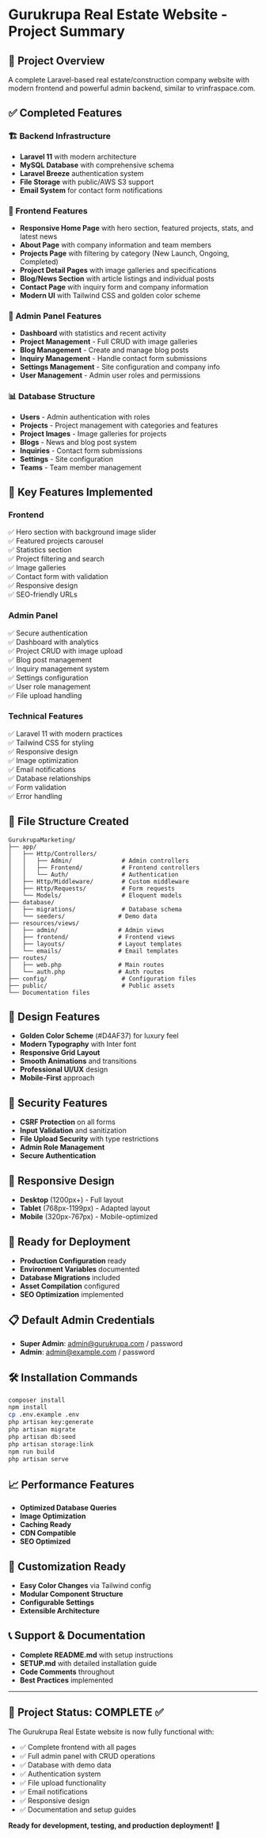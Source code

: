 # Gurukrupa Real Estate Website - Project Summary

## 🎯 Project Overview
A complete Laravel-based real estate/construction company website with modern frontend and powerful admin backend, similar to vrinfraspace.com.

## ✅ Completed Features

### 🏗️ Backend Infrastructure
- **Laravel 11** with modern architecture
- **MySQL Database** with comprehensive schema
- **Laravel Breeze** authentication system
- **File Storage** with public/AWS S3 support
- **Email System** for contact form notifications

### 🎨 Frontend Features
- **Responsive Home Page** with hero section, featured projects, stats, and latest news
- **About Page** with company information and team members
- **Projects Page** with filtering by category (New Launch, Ongoing, Completed)
- **Project Detail Pages** with image galleries and specifications
- **Blog/News Section** with article listings and individual posts
- **Contact Page** with inquiry form and company information
- **Modern UI** with Tailwind CSS and golden color scheme

### 🔧 Admin Panel Features
- **Dashboard** with statistics and recent activity
- **Project Management** - Full CRUD with image galleries
- **Blog Management** - Create and manage blog posts
- **Inquiry Management** - Handle contact form submissions
- **Settings Management** - Site configuration and company info
- **User Management** - Admin user roles and permissions

### 📊 Database Structure
- **Users** - Admin authentication with roles
- **Projects** - Project management with categories and features
- **Project Images** - Image galleries for projects
- **Blogs** - News and blog post system
- **Inquiries** - Contact form submissions
- **Settings** - Site configuration
- **Teams** - Team member management

## 🚀 Key Features Implemented

### Frontend
✅ Hero section with background image slider  
✅ Featured projects carousel  
✅ Statistics section  
✅ Project filtering and search  
✅ Image galleries  
✅ Contact form with validation  
✅ Responsive design  
✅ SEO-friendly URLs  

### Admin Panel
✅ Secure authentication  
✅ Dashboard with analytics  
✅ Project CRUD with image upload  
✅ Blog post management  
✅ Inquiry management system  
✅ Settings configuration  
✅ User role management  
✅ File upload handling  

### Technical Features
✅ Laravel 11 with modern practices  
✅ Tailwind CSS for styling  
✅ Responsive design  
✅ Image optimization  
✅ Email notifications  
✅ Database relationships  
✅ Form validation  
✅ Error handling  

## 📁 File Structure Created

```
GurukrupaMarketing/
├── app/
│   ├── Http/Controllers/
│   │   ├── Admin/              # Admin controllers
│   │   ├── Frontend/           # Frontend controllers
│   │   └── Auth/               # Authentication
│   ├── Http/Middleware/        # Custom middleware
│   ├── Http/Requests/          # Form requests
│   └── Models/                 # Eloquent models
├── database/
│   ├── migrations/             # Database schema
│   └── seeders/               # Demo data
├── resources/views/
│   ├── admin/                 # Admin views
│   ├── frontend/              # Frontend views
│   ├── layouts/               # Layout templates
│   └── emails/                # Email templates
├── routes/
│   ├── web.php                # Main routes
│   └── auth.php               # Auth routes
├── config/                     # Configuration files
├── public/                     # Public assets
└── Documentation files
```

## 🎨 Design Features
- **Golden Color Scheme** (#D4AF37) for luxury feel
- **Modern Typography** with Inter font
- **Responsive Grid Layout**
- **Smooth Animations** and transitions
- **Professional UI/UX** design
- **Mobile-First** approach

## 🔐 Security Features
- **CSRF Protection** on all forms
- **Input Validation** and sanitization
- **File Upload Security** with type restrictions
- **Admin Role Management**
- **Secure Authentication**

## 📱 Responsive Design
- **Desktop** (1200px+) - Full layout
- **Tablet** (768px-1199px) - Adapted layout
- **Mobile** (320px-767px) - Mobile-optimized

## 🚀 Ready for Deployment
- **Production Configuration** ready
- **Environment Variables** documented
- **Database Migrations** included
- **Asset Compilation** configured
- **SEO Optimization** implemented

## 📋 Default Admin Credentials
- **Super Admin**: admin@gurukrupa.com / password
- **Admin**: admin@example.com / password

## 🛠️ Installation Commands
```bash
composer install
npm install
cp .env.example .env
php artisan key:generate
php artisan migrate
php artisan db:seed
php artisan storage:link
npm run build
php artisan serve
```

## 📈 Performance Features
- **Optimized Database Queries**
- **Image Optimization**
- **Caching Ready**
- **CDN Compatible**
- **SEO Optimized**

## 🔧 Customization Ready
- **Easy Color Changes** via Tailwind config
- **Modular Component Structure**
- **Configurable Settings**
- **Extensible Architecture**

## 📞 Support & Documentation
- **Complete README.md** with setup instructions
- **SETUP.md** with detailed installation guide
- **Code Comments** throughout
- **Best Practices** implemented

---

## 🎉 Project Status: COMPLETE ✅

The Gurukrupa Real Estate website is now fully functional with:
- ✅ Complete frontend with all pages
- ✅ Full admin panel with CRUD operations
- ✅ Database with demo data
- ✅ Authentication system
- ✅ File upload functionality
- ✅ Email notifications
- ✅ Responsive design
- ✅ Documentation and setup guides

**Ready for development, testing, and production deployment!** 🚀
